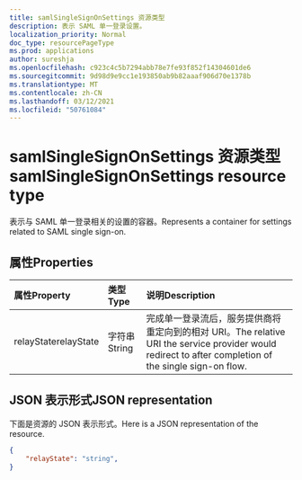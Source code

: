 ```yaml
---
title: samlSingleSignOnSettings 资源类型
description: 表示 SAML 单一登录设置。
localization_priority: Normal
doc_type: resourcePageType
ms.prod: applications
author: sureshja
ms.openlocfilehash: c923c4c5b7294abb78e7fe93f852f14304601de6
ms.sourcegitcommit: 9d98d9e9cc1e193850ab9b82aaaf906d70e1378b
ms.translationtype: MT
ms.contentlocale: zh-CN
ms.lasthandoff: 03/12/2021
ms.locfileid: "50761084"
---
```

# <a name="samlsinglesignonsettings-resource-type"></a><span data-ttu-id="ab555-103">samlSingleSignOnSettings 资源类型</span><span class="sxs-lookup"><span data-stu-id="ab555-103">samlSingleSignOnSettings resource type</span></span>

<span data-ttu-id="ab555-104">表示与 SAML 单一登录相关的设置的容器。</span><span class="sxs-lookup"><span data-stu-id="ab555-104">Represents a container for settings related to SAML single sign-on.</span></span>

## <a name="properties"></a><span data-ttu-id="ab555-105">属性</span><span class="sxs-lookup"><span data-stu-id="ab555-105">Properties</span></span>

| <span data-ttu-id="ab555-106">属性</span><span class="sxs-lookup"><span data-stu-id="ab555-106">Property</span></span> | <span data-ttu-id="ab555-107">类型</span><span class="sxs-lookup"><span data-stu-id="ab555-107">Type</span></span> | <span data-ttu-id="ab555-108">说明</span><span class="sxs-lookup"><span data-stu-id="ab555-108">Description</span></span> |
|:---------------|:--------|:----------|
|<span data-ttu-id="ab555-109">relayState</span><span class="sxs-lookup"><span data-stu-id="ab555-109">relayState</span></span>|<span data-ttu-id="ab555-110">字符串</span><span class="sxs-lookup"><span data-stu-id="ab555-110">String</span></span>| <span data-ttu-id="ab555-111">完成单一登录流后，服务提供商将重定向到的相对 URI。</span><span class="sxs-lookup"><span data-stu-id="ab555-111">The relative URI the service provider would redirect to after completion of the single sign-on flow.</span></span> |


## <a name="json-representation"></a><span data-ttu-id="ab555-112">JSON 表示形式</span><span class="sxs-lookup"><span data-stu-id="ab555-112">JSON representation</span></span>
<span data-ttu-id="ab555-113">下面是资源的 JSON 表示形式。</span><span class="sxs-lookup"><span data-stu-id="ab555-113">Here is a JSON representation of the resource.</span></span>

<!-- {
  "blockType": "resource",
  "optionalProperties": [

  ],
  "@odata.type": "microsoft.graph.samlSingleSignOnSettings"
}-->

```json
{
    "relayState": "string",
}
```


<!-- uuid: 8fcb5dbc-d5aa-4681-8e31-b001d5168d79
2015-10-25 14:57:30 UTC -->
<!--
{
  "type": "#page.annotation",
  "description": "samlSingleSignOnSettings resource",
  "keywords": "",
  "section": "documentation",
  "tocPath": "",
  "suppressions": []
}
-->

